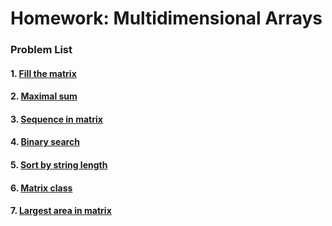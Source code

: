 Homework: Multidimensional Arrays
=================================

### Problem List

#### 1. [Fill the matrix]()
#### 2. [Maximal sum]()
#### 3. [Sequence in matrix]()
#### 4. [Binary search]()
#### 5. [Sort by string length]()
#### 6. [Matrix class]()
#### 7. [Largest area in matrix]()
